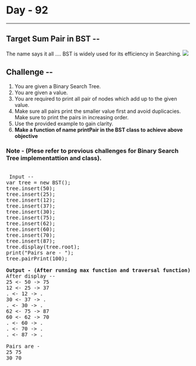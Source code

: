  # Day - 92
---
## Target Sum Pair in BST  --
The name says it all .... BST is widely used for its efficiency in Searching.
![](Capture.png)
## Challenge --  
1. You are given a Binary Search Tree.
2. You are given a value. 
3. You are required to print all pair of nodes which add up to the given value. 
4. Make sure all pairs print the smaller value first and avoid duplicacies. Make sure to print the pairs in increasing order. 
5. Use the provided example to gain clarity.
6. <b>Make a function of name printPair in the BST class to achieve above objective</b>
### Note - (Plese refer to previous challenges for Binary Search Tree implementattion and class).

<pre> 
 Input -- 
var tree = new BST();
tree.insert(50);
tree.insert(25);
tree.insert(12);
tree.insert(37);
tree.insert(30);
tree.insert(75);
tree.insert(62);
tree.insert(60);
tree.insert(70);
tree.insert(87);
tree.display(tree.root);
print("Pairs are - ");
tree.pairPrint(100);

<b>Output - (After running max function and traversal function)</b> 
After display -- 
25 <- 50 -> 75
12 <- 25 -> 37
. <- 12 -> .
30 <- 37 -> .
. <- 30 -> .
62 <- 75 -> 87
60 <- 62 -> 70
. <- 60 -> .
. <- 70 -> .
. <- 87 -> .

Pairs are -
25 75
30 70
</pre>